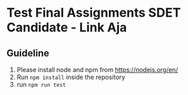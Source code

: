 # Test Final Assignments SDET Candidate - Link Aja

## Guideline
1. Please install node and npm from https://nodejs.org/en/
2. Run ```npm install``` inside the repository
3. run ```npm run test```
